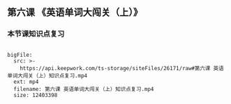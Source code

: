## 第六课 《英语单词大闯关（上）》
### 本节课知识点复习


```@BigFile

bigFile:
  src: >-
    https://api.keepwork.com/ts-storage/siteFiles/26171/raw#第六课 英语单词大闯关（上）知识点复习.mp4
  ext: mp4
  filename: 第六课 英语单词大闯关（上）知识点复习.mp4
  size: 12403398
          
```